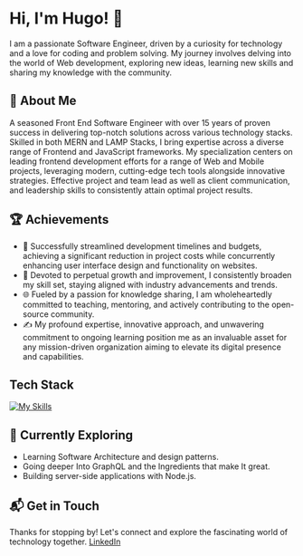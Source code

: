 # Hi, I'm Hugo! 👋

I am a passionate Software Engineer, driven by a curiosity for technology and a love for coding and problem solving. My journey involves delving into the world of Web development, exploring new ideas, learning new skills and sharing my knowledge with the community.

## 🚀 About Me

A seasoned Front End Software Engineer with over 15 years of proven success in delivering top-notch solutions across various technology stacks. Skilled in both MERN and LAMP Stacks, I bring expertise across a diverse range of Frontend and JavaScript frameworks. My specialization centers on leading frontend development efforts for a range of Web and Mobile projects, leveraging modern, cutting-edge tech tools alongside innovative strategies. Effective project and team lead as well as client communication, and leadership skills to consistently attain optimal project results.

## 🏆 Achievements

- 🌟 Successfully streamlined development timelines and budgets, achieving a significant reduction in project costs while concurrently enhancing user interface design and functionality on websites.
- 📝 Devoted to perpetual growth and improvement, I consistently broaden my skill set, staying aligned with industry advancements and trends.
- 🌐 Fueled by a passion for knowledge sharing, I am wholeheartedly committed to teaching, mentoring, and actively contributing to the open-source community.
- ✍️ My profound expertise, innovative approach, and unwavering commitment to ongoing learning position me as an invaluable asset for any mission-driven organization aiming to elevate its digital presence and capabilities.

## Tech Stack
[![My Skills](https://skillicons.dev/icons?i=html,css,js,ts,react,nextjs,vue,graphql,flutter,docker,mongodb,aws)](https://skillicons.dev)

## 🌱 Currently Exploring

- Learning Software Architecture and design patterns.
- Going deeper Into GraphQL and the Ingredients that make It great.
- Building server-side applications with Node.js.


## 📬 Get in Touch

Thanks for stopping by! Let's connect and explore the fascinating world of technology together. [LinkedIn](https://www.linkedin.com/in/hugonaili/)
